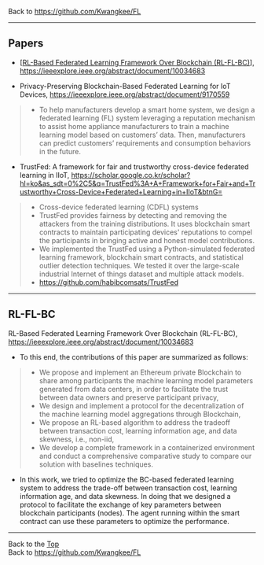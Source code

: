 Back to https://github.com/Kwangkee/FL
***

## Papers 
- [[RL-Based Federated Learning Framework Over Blockchain (RL-FL-BC)](https://github.com/Kwangkee/FL/blob/main/BCFL.md#rl-fl-bc)], https://ieeexplore.ieee.org/abstract/document/10034683  

- Privacy-Preserving Blockchain-Based Federated Learning for IoT Devices, https://ieeexplore.ieee.org/abstract/document/9170559
>- To help manufacturers develop a smart home system, we design a federated learning (FL) system leveraging a reputation mechanism to assist home appliance manufacturers to train a machine learning model based on customers’ data. Then, manufacturers can predict customers’ requirements and consumption behaviors in the future. 

- TrustFed: A framework for fair and trustworthy cross-device federated learning in IIoT, https://scholar.google.co.kr/scholar?hl=ko&as_sdt=0%2C5&q=TrustFed%3A+A+Framework+for+Fair+and+Trustworthy+Cross-Device+Federated+Learning+in+IIoT&btnG=
>- Cross-device federated learning (CDFL) systems 
>- TrustFed provides fairness by detecting and removing the attackers from the training distributions. It uses blockchain smart contracts to maintain participating devices' reputations to compel the participants in bringing active and honest model contributions. 
>- We implemented the TrustFed using a Python-simulated federated learning framework, blockchain smart contracts, and statistical outlier detection techniques. We tested it over the large-scale industrial Internet of things dataset and multiple attack models. 
>- https://github.com/habibcomsats/TrustFed

***

## RL-FL-BC
RL-Based Federated Learning Framework Over Blockchain (RL-FL-BC), https://ieeexplore.ieee.org/abstract/document/10034683

- To this end, the contributions of this paper are summarized as follows:
>- We propose and implement an Ethereum private Blockchain to share among participants the machine learning model parameters generated from data centers, in order to facilitate the trust between data owners and preserve participant privacy,
>- We design and implement a protocol for the decentralization of the machine learning model aggregations through Blockchain,
>- We propose an RL-based algorithm to address the tradeoff between transaction cost, learning information age, and data skewness, i.e., non-iid,
>- We develop a complete framework in a containerized environment and conduct a comprehensive comparative study to compare our solution with baselines techniques.

- In this work, we tried to optimize the BC-based federated learning system to address the trade-off between transaction cost, learning information age, and data skewness. In doing that we designed a protocol to facilitate the exchange of key parameters between blockchain participants (nodes). The agent running within the smart contract can use these parameters to optimize the performance.

***
Back to the [Top](#papers)  
Back to https://github.com/Kwangkee/FL
